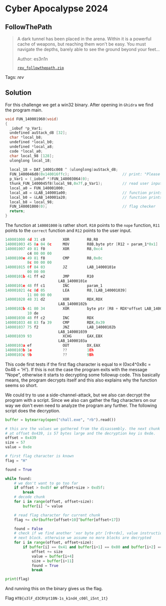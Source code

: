 # Cyber Apocalypse 2024

## FollowThePath

> A dark tunnel has been placed in the arena. Within it is a powerful cache of weapons, but reaching them won't be easy. You must navigate the depths, barely able to see the ground beyond your feet...
> 
> Author: es3n1n
> 
> [`rev_followthepath.zip`](rev_followthepath.zip)

Tags: _rev_

## Solution
For this challenge we get a win32 binary. After opening in `Ghidra` we find the program main.

```c
void FUN_140001960(void)
{
  _iobuf *p_Var1;
  undefined auStack_d8 [32];
  char *local_b8;
  undefined *local_b0;
  undefined *local_a8;
  code *local_a0;
  char local_98 [128];
  ulonglong local_18;
  
  local_18 = DAT_14001c008 ^ (ulonglong)auStack_d8;
  FUN_1400046d0(0x140016ffc);                        // print: "Please enter the flag"
  p_Var1 = (_iobuf *)FUN_140003064(0);
  thunk_FUN_1400045f8(local_98,0x7f,p_Var1);         // read user input
  local_a0 = FUN_140001000;
  local_a8 = &LAB_140001a00;                         // function prints "Nope"
  local_b0 = &LAB_140001a20;                         // function prints "Correct!"
  local_b8 = local_98;
  FUN_140001000(0);                                  // flag checker
  return;
}
```

The function at `140001000` is rather short. `R10` points to the `nope` function, `R11` points to the `correct` function and `R12` points to the user input.

```c
140001000 4d 31 c0        XOR        R8,R8
140001003 45 8a 04 0c     MOV        R8B,byte ptr [R12 + param_1*0x1]       ; loads the first byte of the user input (param_1 is 0 at this point)
140001007 49 81 f0        XOR        R8,0xc4                                ; xor with 0xc4
          c4 00 00 00
14000100e 49 81 f8        CMP        R8,0x8c                                ; check if the result is 0x8c
          8c 00 00 00
140001015 0f 84 03        JZ         LAB_14000101e
          00 00 00
14000101b 41 ff e2        JMP        R10                                    ; if not.. call nope function
                        LAB_14000101e
14000101e 48 ff c1        INC        param_1                                ; if yes.. increment read index
140001021 4c 8d 05        LEA        R8,[LAB_140001039]                     ; load address 140001039
          11 00 00 00
140001028 48 31 d2        XOR        RDX,RDX
                        LAB_14000102b
14000102b 41 80 34        XOR        byte ptr [R8 + RDX*offset LAB_140001039],0xde ; xor byte at mem[140001039+RDX] with 0xde
          10 de
140001030 48 ff c2        INC        RDX                                    ; increment RDX
140001033 48 83 fa 39     CMP        RDX,0x39                               ; check if RDX equals 0x39...
140001037 75 f2           JNZ        LAB_14000102b                          ; ...if not jump back to loop start
                        LAB_140001039
140001039 93              XCHG       EAX,EBX
                        LAB_14000103a
14000103a ef              OUT        DX,EAX
14000103b 1e              ??         1Eh
14000103c 9b              ??         9Bh
```

This code first tests if the first flag character is equal to `H` (0xc4^0x8c = 0x48 = 'H'). If this is not the case the program exits with the message "Nope", otherwise it starts to decrypting some followup code. This basically means, the program decrypts itself and this also explains why the function seems so short.

We could try to use a side-channel-attack, but we also can decrypt the program with a script. Since we also can gather the flag characters on our way we don't even need to analyze the program any further. The following script does the decryption.

```python
buffer = bytearray(open("chall.exe", "rb").read())

# this are the values we gathered from the disassembly. the next chunk starts
# at offset 0x439, is 57 bytes large and the decryption key is 0xde.
offset = 0x439
size = 57
value = 0xde

# first flag character is known
flag = "H"

found = True

while found:
    # we don't want to go too far
    if offset > 0xd5f or offset+size > 0xd5f:
        break
    # decode chunk
    for i in range(offset, offset+size):
        buffer[i] ^= value

    # read flag character for current chunk
    flag += chr(buffer[offset+10]^buffer[offset+17])

    found = False
    # check if we find another 'xor byte ptr [r8+rdx], value instruction. if so we extract the values for the
    # next block. otherwise we assume no more blocks are decrypted
    for i in range(offset, offset+size):
        if buffer[i] == 0x41 and buffer[i+1] == 0x80 and buffer[i+2] == 0x34 and buffer[i+3] == 0x10:
            offset += size
            value = buffer[i+4]
            size = buffer[i+11]
            found = True
            break

print(flag)
```

And running this on the binary gives us the flag.

Flag `HTB{s3lF_d3CRYpt10N-1s_k1nd4_c00l_i5nt_1t}`